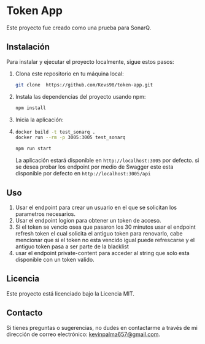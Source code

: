 # Token App

Este proyecto fue creado como una prueba para SonarQ.

## Instalación

Para instalar y ejecutar el proyecto localmente, sigue estos pasos:

1. Clona este repositorio en tu máquina local:

   ```bash
   git clone  https://github.com/Kevs98/token-app.git
   ```

2. Instala las dependencias del proyecto usando npm:

   ```bash
   npm install
   ```

3. Inicia la aplicación:
4. ```bash
   docker build -t test_sonarq . 
   docker run --rm -p 3005:3005 test_sonarq
   ```

   ```bash
   npm run start
   ```

   La aplicación estará disponible en `http://localhost:3005` por defecto.
   si se desea probar los endpoint por medio de Swagger este esta disponible por defecto en `http://localhost:3005/api`

## Uso

1. Usar el endpoint para crear un usuario en el que se solicitan los parametros necesarios.
2. Usar el endpoint logion para obtener un token de acceso.
3. Si el token se vencio osea que pasaron los 30 minutos usar el endpoint refresh token el cual solicita el antiguo token para renovarlo, cabe mencionar que si el token no esta vencido igual puede refrescarse y el antiguo token pasa a ser parte de la blacklist
4. usar el endpoint private-content para acceder al string que solo esta disponible con un token valido.

## Licencia

Este proyecto está licenciado bajo la Licencia MIT.

## Contacto

Si tienes preguntas o sugerencias, no dudes en contactarme a través de mi dirección de correo electrónico: kevinpalma657@gmail.com.


